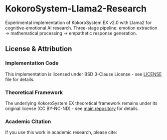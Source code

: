 # KokoroSystem-Llama2-Research
Experimental implementation of KokoroSystem EX v2.0 with Llama2 for cognitive-emotional AI research. Three-stage pipeline: emotion extraction → mathematical processing → empathetic response generation.


## License & Attribution

### Implementation Code
This implementation is licensed under BSD 3-Clause License - see [LICENSE](LICENSE) file for details.

### Theoretical Framework
The underlying KokoroSystem EX theoretical framework remains under its original license (CC BY-NC-ND) - see [main repository](https://github.com/YukiHoshino0203) for details.

### Academic Citation
If you use this work in academic research, please cite:
